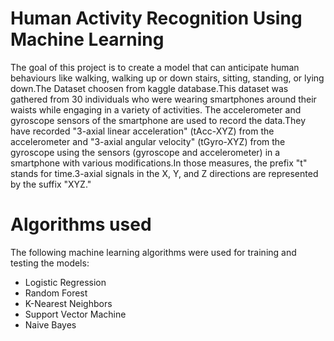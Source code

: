 # Human Activity Recognition Using Machine Learning
The goal of this project is to create a model that can anticipate human behaviours like walking, walking up or down stairs, sitting, standing, or lying down.The Dataset choosen from kaggle database.This dataset was gathered from 30 individuals who were wearing smartphones around their waists while engaging in a variety of activities. The accelerometer and gyroscope sensors of the smartphone are used to record the data.They have recorded "3-axial linear acceleration" (tAcc-XYZ) from the accelerometer and "3-axial angular velocity" (tGyro-XYZ) from the gyroscope using the sensors (gyroscope and accelerometer) in a smartphone with various modifications.In those measures, the prefix "t" stands for time.3-axial signals in the X, Y, and Z directions are represented by the suffix "XYZ."
# Algorithms used
The following machine learning algorithms were used for training and testing the models:
- Logistic Regression
- Random Forest
- K-Nearest Neighbors
- Support Vector Machine
- Naive Bayes



